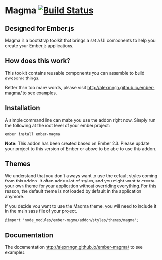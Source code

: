 # Magma [![Build Status](https://travis-ci.org/alexmngn/ember-magma.png?branch=master)](https://travis-ci.org/alexmngn/ember-magma)

## Designed for Ember.js

Magma is a bootstrap toolkit that brings a set a UI components to help you create your Ember.js applications.

## How does this work?
This toolkit contains reusable components you can assemble to build awesome things.

Better than too many words, please visit <http://alexmngn.github.io/ember-magma/> to see examples.

## Installation

A simple command line can make you use the addon right now. Simply run the following at the root level of your ember project:
```
ember install ember-magma
```

**Note:** This addon has been created based on Ember 2.3. Please update your project to this version of Ember or above to be able to use this addon.

## Themes

We understand that you don't always want to use the default styles coming from this addon. It often adds a lot of styles, and you might want to create your own theme for your application without overriding everything. For this reason, the default theme is not loaded by default in the application anymore.

If you decide you want to use the Magma theme, you will need to include it in the main sass file of your project.

```
@import 'node_modules/ember-magma/addon/styles/themes/magma';
```

## Documentation
The documentation <http://alexmngn.github.io/ember-magma/> to see examples.
